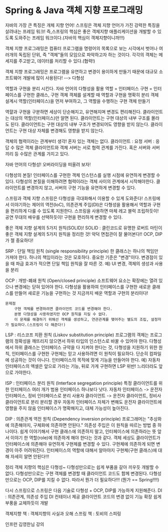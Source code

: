 # Spring & Java 객체 지향 프로그래밍

 자바의 가장 큰 특징은 개체 지향 언어! 스프링은 객체 지향 언어가 가진 강력한 특징을 살려내는 프레임 워크!
즉,스프링의 핵심은 좋은 객체지향 애플리케이션을 개발할 수 있도록 도와주는 프레임 워크이다.(자바의 핵심이 객체지향이니까!!!)

 객체 지향 프로그래밍은 컴퓨터 프로그램을 명령어의 목록으로 보는 시각에서 벗어나 여러개의 독립된 단위, 즉 "객체"들의 모임으로 파악하고자 하는 것이다.
각각의 객체는 메세지를 주고받고, 데이터를 처리할 수 있다.(협력!)

 객체 지향 프로그래밍은 프로그램을 유연하고 변경이 용이하게 만들기 때문에 대규모 소프트웨어 개발에 많이 사용된다! --> 다형성

 역할과 구현을 분리 시킨다.
자바 언어의 다형성을 활용
역할 = 인터페이스
구현 = 인터페이스를 구현한 클래스, 구현 객체
객체를 설계할 때 역할과 구현을 명확히 분리
객체 설계시 역할(인터페이스)을 먼저 부여하고, 그 역할을 수행하는 구현 객체 만들기

역햘과 구현을 구분하면 세상이 단순해지고, 유연해지며 변경도 편리해진다.
클라이언트는 대상의 역할(인터페이스)만 알면 된다.
클라이언트는 구현 대상의 내부 구조를 몰라도 된다.
클라이언트는 구현 대상의 내부 구조가 변경되어도 영향을 받지 않는다.
클라이언트는 구현 대상 자체를 변경해도 영향을 받지 않는다.

 객체의 협력이라는 관계부터 생각!
혼자 있는 객체는 없다.
클라이언트 : 요청
서버 : 응답
수 많은 객체 클라이언트와 객체 서버는 서로 협력 관계를 가진다. 혹은 서버와 서버끼리 등 수많은 관계를 가지고 있다.


 자바 언어의 다형성!
오버라이딩을 떠올려 보자!

 다형성의 본질!
인터페이스를 구현한 객체 인스턴스를 실행 시점에 유연하게 변경할 수 있다.
다형성의 본질을 이해하려면 협력이라는 객체 사이의 관계에서 시작해야한다.
클라이언트를 변경하지 않고, 서버의 구현 기능을 유연하게 변경할 수 있다.

 스프링과 객체 지향
스프링은 다형성을 극대화해서 이용할 수 있게 도와준다!
스프링에서 이야기하는 제어의 역전(IoC), 의존관계 주입(DI)은 다형성을 활용해서 역할과 구현을 편리하게 다룰 수 있도록 지원한다.
스프링을 사용하면 마체 레고 블럭 조립하듯이! 공연 무대의 배우를 선택하듯이! 구현을 편리하게 변경할 수 있다.

 좋은 객체 지향 설계의 5가지 원칙(SOLID)!
SOLID : 클린코드로 유명한 로버트 마틴이 좋은 객체 지향 설계의 5가지 원칙을 정리한 것! 악덕 면접관이 잘 물어본다!! OCP, DIP가 젤 중요하다!

SRP : 단일 책임 원칙 (single responsibility principle)
	한 클래스는 하나의 책임만 가져야 한다.
	하나의 책임이라는 것은 모호하다. 중요한 기준은 "변경"이다. 변경점이 있을 때 파급 효과가 적으면 단일 책임 원칙을 잘 따른 것.
	예) UI 변경, 객체의 생성과 사용을 분리

OCP : 개방-폐쇄 원칙 (Open/closed principle)
	소프트웨어 요소는 확장에는 열려 있으나 변경에는 닫혀 있어야 한다.
	다형성을 활용하여 인터페이스를 구현한 새로운 클래스를 만들어 새로운 기능을 구현하는 것
	지금까지 배운 역할과 구현의 분리이다!

	문제점
		구현 객체를 변경하려면 클라이언트 코드를 변경해야 한다.
		분명 다형성을 사용하였지만 OCP 원칙을 지킬 수 없다.
		이 문제를 해결하기 위해선 객체를 생성하고, 연관관계를 맺어주는 별도의 조립, 설정자가 필요하다.(스프링이 다 해준다!)
		

LSP : 리스코프 치환 원칙 (Liskov substitution principle)
	프로그램의 객체는 프로그램의 정확성을 깨뜨리지 않으면서 하위 타입의 인스턴스로 바꿀 수 있어야 한다.
	다형성에서 하위 클래스는 인터페이스 규약을 다 지켜야 한다는 것, 다형성을 지원하기 위한 원칙, 인터페이스를 구현한 구현체는 
	믿고 사용하려면 이 원칙이 필요하다.
	단순히 컴파일에 성공하는 것이 아니다. 인터페이스의 목적에 맞게 기능을 만들어야 한다.
	예) 자동차 인터페이스의 엑셀은 앞으로 가라는 기능, 뒤로 가게 구현하면 LSP 위반! 느리더라도 앞으로 가야한다.
	
ISP : 인터페이스 분리 원칙 (Interface segregation principle)
	특정 클라이언트를 위한 인터페이스 여러 개가 범용 인터페이스 하나보다 낫다.
	자동차 인터페이스 -> 운전자 인터페이스, 정비 인터페이스로 분리
	사용자 클라이언트 -> 운전자 클라이언트, 정비사 클라이언트로 분리
	분리할 경우 자동차 인터페이스 자체가 변해도 운전자 클라이언트에 영향을 주지 않음
	인터페이스가 명확해지고, 대체 가능성이 높아진다.

DIP : 의존관계 역전 원칙 (Dependency inversion principle)
	프로그래머는 "추상화에 의존해야지, 구체화에 의존하면 안된다." 의존성 주입은 이 원칙을 따르는 방법 중 하나이다.
	쉽게 이야기해서 구현 클래스에 의존하지 말고, 인터페이스에 의존하라는 뜻
	앞서 이야기 한 역할(role)에 의존하게 해야 한다는 것과 같다. 객체 세상도 클라이언트가 인터페이스에 의존해야 유연하게 구현체를 변경할 수 있다.
	구현체에 의존하게 되면 변경이 아주 어려워진다.
	인터페이스의 역할에 대해서 알아야지 구현체(구현 클래스)에 대해 자세히 알면 안된다!!!



정리
	객체 지향의 핵심은 다형성~
	다형성만으로는 쉽게 부품을 갈아 끼우듯 개발할 수 없다. 
	다형성만으로는 구현 객체를 변경할 때 클라이언트 코드도 함께 변경된다.
	다형성만으로는 OCP, DIP를 지킬 수 없다.
	따라서 뭔가 더 필요하다!!! (뭔가 == Spring!!!!)


 다시 스프링으로
스프링은 다음 기술로 다형성 + OCP, DIP를 가능하게 지원해준다.
	DI : 의존관계, 의존성 주입
	DI 컨테이너 제공
클라이언트 코드의 변경 없이 기능 확장
쉽게 부풍을 교체하듯이 개발

객체지향 책 : 객체지향의 사실과 오해
스프링 책 : 토비의 스피링

인프런 김영한님 강의
